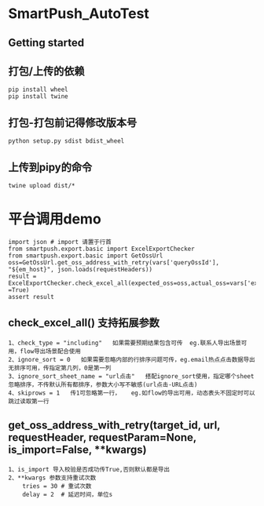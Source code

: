 # SmartPush_AutoTest



## Getting started

## 打包/上传的依赖
```
pip install wheel
pip install twine
```


## 打包-打包前记得修改版本号
```
python setup.py sdist bdist_wheel
```


## 上传到pipy的命令
```
twine upload dist/*
```

# 平台调用demo
```
import json # import 请置于行首
from smartpush.export.basic import ExcelExportChecker
from smartpush.export.basic import GetOssUrl
oss=GetOssUrl.get_oss_address_with_retry(vars['queryOssId'], "${em_host}", json.loads(requestHeaders))
result = ExcelExportChecker.check_excel_all(expected_oss=oss,actual_oss=vars['exportedOss'],ignore_sort =True)
assert result
```
## check_excel_all() 支持拓展参数
    1、check_type = "including"   如果需要预期结果包含可传  eg.联系人导出场景可用，flow导出场景配合使用
    2、ignore_sort = 0   如果需要忽略内部的行排序问题可传，eg.email热点点击数据导出无排序可用，传指定第几列，0是第一列
    3、ignore_sort_sheet_name = "url点击"   搭配ignore_sort使用，指定哪个sheet忽略排序，不传默认所有都排序，参数大小写不敏感(url点击-URL点击)
    4、skiprows = 1   传1可忽略第一行，   eg.如flow的导出可用，动态表头不固定时可以跳过读取第一行

## get_oss_address_with_retry(target_id, url, requestHeader, requestParam=None, is_import=False, **kwargs)
    1、is_import 导入校验是否成功传True,否则默认都是导出
    2、**kwargs 参数支持重试次数     
        tries = 30 # 重试次数
        delay = 2  # 延迟时间，单位s